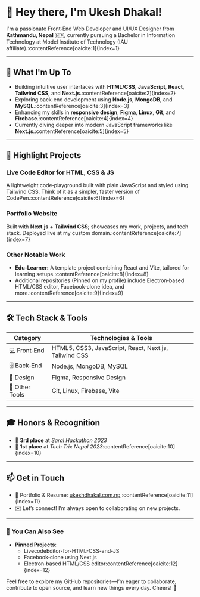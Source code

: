 # 👋 Hey there, I'm Ukesh Dhakal!

I'm a passionate Front‑End Web Developer and UI/UX Designer from **Kathmandu, Nepal** 🇳🇵, currently pursuing a Bachelor in Information Technology at Model Institute of Technology (IAU affiliate).:contentReference[oaicite:1]{index=1}

---

## 🌱 What I'm Up To

- Building intuitive user interfaces with **HTML/CSS**, **JavaScript**, **React**, **Tailwind CSS**, and **Next.js**.:contentReference[oaicite:2]{index=2}  
- Exploring back‑end development using **Node.js**, **MongoDB**, and **MySQL**.:contentReference[oaicite:3]{index=3}  
- Enhancing my skills in **responsive design**, **Figma**, **Linux**, **Git**, and **Firebase**.:contentReference[oaicite:4]{index=4}  
- Currently diving deeper into modern JavaScript frameworks like **Next.js**.:contentReference[oaicite:5]{index=5}

---

## 💼 Highlight Projects

### Live Code Editor for HTML, CSS & JS  
A lightweight code‑playground built with plain JavaScript and styled using Tailwind CSS. Think of it as a simpler, faster version of CodePen.:contentReference[oaicite:6]{index=6}

### Portfolio Website  
Built with **Next.js** + **Tailwind CSS**; showcases my work, projects, and tech stack. Deployed live at my custom domain.:contentReference[oaicite:7]{index=7}

### Other Notable Work  
- **Edu‑Learner:** A template project combining React and Vite, tailored for learning setups.:contentReference[oaicite:8]{index=8}  
- Additional repositories (Pinned on my profile) include Electron‑based HTML/CSS editor, Facebook‑clone idea, and more.:contentReference[oaicite:9]{index=9}

---

## 🛠 Tech Stack & Tools

| Category      | Technologies & Tools                          |
|---------------|-----------------------------------------------|
| 💻 Front‑End  | HTML5, CSS3, JavaScript, React, Next.js, Tailwind CSS |
| 🗄 Back‑End    | Node.js, MongoDB, MySQL                       |
| 🎨 Design      | Figma, Responsive Design                      |
| 🔧 Other Tools | Git, Linux, Firebase, Vite                    |

---

## 🎓 Honors & Recognition

- 🥉 **3rd place** at *Saral Hackathon 2023*
- 🥇 **1st place** at *Tech Trix Nepal 2023*:contentReference[oaicite:10]{index=10}

---

## 📫 Get in Touch

- 💼 Portfolio & Resume: [ukeshdhakal.com.np](https://www.ukeshdhakal.com.np) :contentReference[oaicite:11]{index=11}  
- ✉️ Let’s connect! I’m always open to collaborating on new projects.

---

### 📌 You Can Also See

- **Pinned Projects**:  
  - LivecodeEditor-for-HTML-CSS-and-JS  
  - Facebook‑clone using Next.js  
  - Electron‑based HTML/CSS editor:contentReference[oaicite:12]{index=12}

Feel free to explore my GitHub repositories—I’m eager to collaborate, contribute to open source, and learn new things every day. Cheers! 🚀
